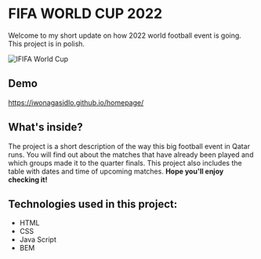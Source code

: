 # FIFA WORLD CUP 2022
Welcome to my short update on how 2022 world football event is going. This project is in polish.

![IFIFA World Cup](https://user-images.githubusercontent.com/121032802/208482838-b44b2338-41ab-471c-a41f-3b79fdb7688c.jpg)

## Demo

https://iwonagasidlo.github.io/homepage/

## What's inside?

The project is a short description of the way this big football event in Qatar runs. You will find out about the matches that have already been played and which groups made it to the quarter finals. This project also includes the table with dates and time of upcoming matches. **Hope you'll enjoy checking it!**

## Technologies used in this project:
- HTML
- CSS 
- Java Script
- BEM
